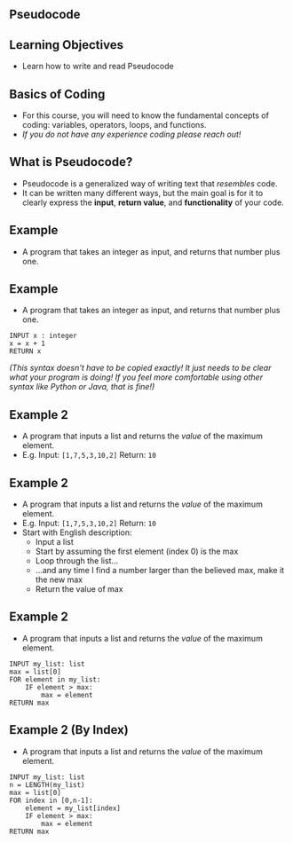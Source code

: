 ## Pseudocode

## Learning Objectives

- Learn how to write and read Pseudocode


## Basics of Coding

- For this course, you will need to know the fundamental concepts of coding: variables, operators, loops, and functions.
- *If you do not have any experience coding please reach out!*


## What is Pseudocode?

- Pseudocode is a generalized way of writing text that *resembles* code.
- It can be written many different ways, but the main goal is for it to clearly express the **input**, **return value**, and **functionality** of your code.

## Example

- A program that takes an integer as input, and returns that number plus one.


## Example

- A program that takes an integer as input, and returns that number plus one.

```
INPUT x : integer
x = x + 1
RETURN x
```

*(This syntax doesn't have to be copied exactly! It just needs to be clear what your program is doing! If you feel more comfortable using other syntax like Python or Java, that is fine!)*

## Example 2

- A program that inputs a list and returns the *value* of the maximum element.
- E.g. Input: `[1,7,5,3,10,2]` Return: `10`

## Example 2

- A program that inputs a list and returns the *value* of the maximum element.
- E.g. Input: `[1,7,5,3,10,2]` Return: `10`
- Start with English description:
    - Input a list
    - Start by assuming the first element (index 0) is the max
    - Loop through the list...
    - ...and any time I find a number larger than the believed max, make it the new max
    - Return the value of max


## Example 2

- A program that inputs a list and returns the *value* of the maximum element.

```
INPUT my_list: list
max = list[0]
FOR element in my_list:
    IF element > max:
        max = element
RETURN max
```

## Example 2 (By Index)

- A program that inputs a list and returns the *value* of the maximum element.

```
INPUT my_list: list
n = LENGTH(my_list)
max = list[0]
FOR index in [0,n-1]:
    element = my_list[index]
    IF element > max:
        max = element
RETURN max
```
